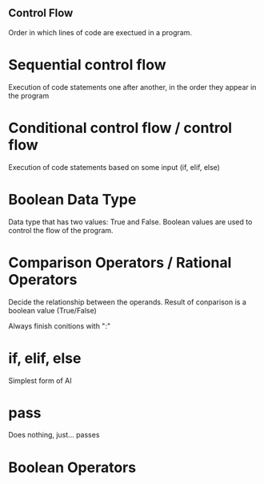 ## Control Flow

Order in which lines of code are exectued in a program.

# Sequential control flow

Execution of code statements one after another, in the order they appear in the program

# Conditional control flow / control flow
Execution of code statements based on some input
(if, elif, else)

# Boolean Data Type
Data type that has two values: True and False. Boolean values are used to control the flow of the program.

# Comparison Operators / Rational Operators
Decide the relationship between the operands. Result of conparison is a boolean value (True/False)

Always finish conitions with ":"

# if, elif, else
Simplest form of AI

# pass
Does nothing, just... passes

# Boolean Operators
